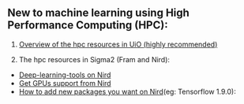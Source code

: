 ## New to machine learning using High Performance Computing (HPC):

1. [Overview of the hpc resources in UiO (highly recommended)](https://www.uio.no/tjenester/it/forskning/kompetansehuber/uio-ai-hub-node-project/it-resources/ml-nodes/)

2. The hpc resources in Sigma2 (Fram and Nird):
 - [Deep-learning-tools on Nird](https://apps.sigma2.no/docs/about-packages/deep-learning-tools/about.html)
 - [Get GPUs support from Nird](https://apps.sigma2.no/docs/about-packages/jupyterhub/about.html)
 - [How to add new packages you want on Nird](https://apps.sigma2.no/docs/about-packages/jupyterhub/about.html)(eg: Tensorflow 1.9.0):

